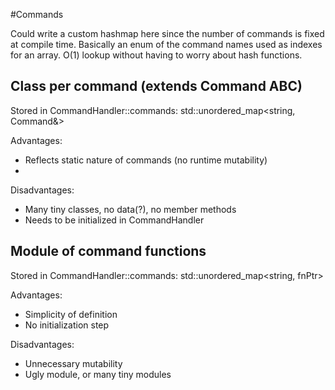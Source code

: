 #Commands

Could write a custom hashmap here since the number of commands is fixed at compile time. Basically an enum of the command names used as indexes for an array. O(1) lookup without having to worry about hash functions.

## Class per command (extends Command ABC)
Stored in CommandHandler::commands: std::unordered_map<string, Command&>

Advantages:
- Reflects static nature of commands (no runtime mutability)
- 

Disadvantages:
- Many tiny classes, no data(?), no member methods
- Needs to be initialized in CommandHandler


## Module of command functions
Stored in CommandHandler::commands: std::unordered_map<string, fnPtr>

Advantages:
- Simplicity of definition
- No initialization step

Disadvantages:
- Unnecessary mutability
- Ugly module, or many tiny modules

